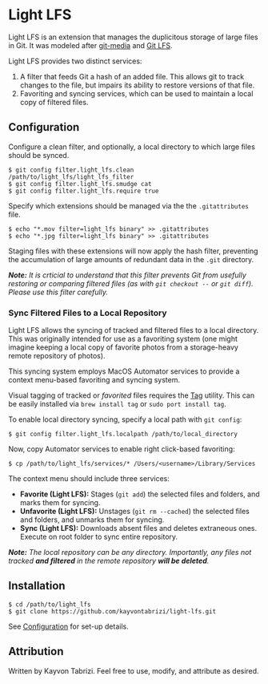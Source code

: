 # Light LFS

Light LFS is an extension that manages the duplicitous storage of large files in Git. It was modeled after [git-media](https://github.com/alebedev/git-media) and [Git LFS](https://git-lfs.github.com/).

Light LFS provides two distinct services:

1. A filter that feeds Git a hash of an added file. This allows git to track changes to the file, but impairs its ability to restore versions of that file.
2. Favoriting and syncing services, which can be used to maintain a local copy of filtered files.

## Configuration

Configure a clean filter, and optionally, a local directory to which large files should be synced.

	$ git config filter.light_lfs.clean /path/to/light_lfs/light_lfs_filter
	$ git config filter.light_lfs.smudge cat
	$ git config filter.light_lfs.require true

Specify which extensions should be managed via the the `.gitattributes` file.

	$ echo "*.mov filter=light_lfs binary" >> .gitattributes
	$ echo "*.jpg filter=light_lfs binary" >> .gitattributes

Staging files with these extensions will now apply the hash filter, preventing the accumulation of large amounts of redundant data in the `.git` directory.

_**Note:** It is crticial to understand that this filter prevents Git from usefully restoring or comparing filtered files (as with `git checkout --` or `git diff`). Please use this filter carefully._

### Sync Filtered Files to a Local Repository

Light LFS allows the syncing of tracked and filtered files to a local directory. This was originally intended for use as a favoriting system (one might imagine keeping a local copy of favorite photos from a storage-heavy remote repository of photos).

This syncing system employs MacOS Automator services to provide a context menu-based favoriting and syncing system.

Visual tagging of tracked or _favorited_ files requires the [Tag](https://github.com/jdberry/tag) utility. This can be easily installed via `brew install tag` or `sudo port install tag`.

To enable local directory syncing, specify a local path with `git config`:

	$ git config filter.light_lfs.localpath /path/to/local_directory

Now, copy Automator services to enable right click-based favoriting:

	$ cp /path/to/light_lfs/services/* /Users/<username>/Library/Services

The context menu should include three services:

- **Favorite (Light LFS):**
Stages (`git add`) the selected files and folders, and marks them for syncing.
- **Unfavorite (Light LFS):**
Unstages (`git rm --cached`) the selected files and folders, and unmarks them for syncing.
- **Sync (Light LFS):**
Downloads absent files and deletes extraneous ones. Execute on root folder to sync entire repository.

_**Note:** The local repository can be any directory. Importantly, any files not tracked **and filtered** in the remote repository **will be deleted**._

## Installation

    $ cd /path/to/light_lfs
    $ git clone https://github.com/kayvontabrizi/light-lfs.git

See [Configuration](#configuration) for set-up details.

## Attribution

Written by Kayvon Tabrizi. Feel free to use, modify, and attribute as desired.